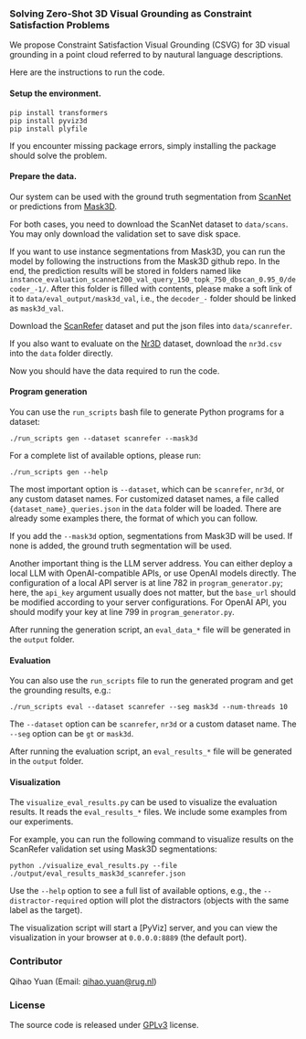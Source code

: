 ### Solving Zero-Shot 3D Visual Grounding as Constraint Satisfaction Problems

We propose Constraint Satisfaction Visual Grounding (CSVG) for 3D visual grounding in a point cloud referred to by nautural language descriptions.

Here are the instructions to run the code.

#### Setup the environment.

```
pip install transformers
pip install pyviz3d
pip install plyfile
```

If you encounter missing package errors, simply installing the package should solve the problem.

#### Prepare the data.

Our system can be used with the ground truth segmentation from [ScanNet](https://github.com/ScanNet/ScanNet) or predictions from [Mask3D](https://github.com/JonasSchult/Mask3D).

For both cases, you need to download the ScanNet dataset to ``data/scans``. You may only download the validation set to save disk space.

If you want to use instance segmentations from Mask3D, you can run the model by following the instructions from the Mask3D github repo. In the end, the prediction results will be stored in folders named like `instance_evaluation_scannet200_val_query_150_topk_750_dbscan_0.95_0/decoder_-1/`. After this folder is filled with contents, please make a soft link of it to `data/eval_output/mask3d_val`, i.e., the `decoder_-` folder should be linked as `mask3d_val`.

Download the [ScanRefer](https://github.com/daveredrum/ScanRefer) dataset and put the json files into `data/scanrefer`.

If you also want to evaluate on the [Nr3D](https://referit3d.github.io/) dataset, download the `nr3d.csv` into the `data` folder directly.

Now you should have the data required to run the code.

#### Program generation

You can use the `run_scripts` bash file to generate Python programs for a dataset:

`./run_scripts gen --dataset scanrefer --mask3d`

For a complete list of available options, please run:

`./run_scripts gen --help`

The most important option is `--dataset`, which can be `scanrefer`, `nr3d`, or any custom dataset names. For customized dataset names, a file called `{dataset_name}_queries.json` in the `data` folder will be loaded. There are already some examples there, the format of which you can follow.

If you add the `--mask3d` option, segmentations from Mask3D will be used. If none is added, the ground truth segmentation will be used.

Another important thing is the LLM server address. You can either deploy a local LLM with OpenAI-compatible APIs, or use OpenAI models directly. The configuration of a local API server is at line 782 in `program_generator.py`; here, the `api_key` argument usually does not matter, but the `base_url` should be modified according to your server configurations. For OpenAI API, you should modify your key at line 799 in `program_generator.py`.

After running the generation script, an `eval_data_*` file will be generated in the `output` folder.

#### Evaluation

You can also use the `run_scripts` file to run the generated program and get the grounding results, e.g.:

`./run_scripts eval --dataset scanrefer --seg mask3d --num-threads 10`

The `--dataset` option can be `scanrefer`, `nr3d` or a custom dataset name. The `--seg` option can be `gt` or `mask3d`.

After running the evaluation script, an `eval_results_*` file will be generated in the `output` folder.

#### Visualization

The `visualize_eval_results.py` can be used to visualize the evaluation results. It reads the `eval_results_*` files. We include some examples from our experiments.

For example, you can run the following command to visualize results on the ScanRefer validation set using Mask3D segmentations:

`python ./visualize_eval_results.py --file ./output/eval_results_mask3d_scanrefer.json`

Use the `--help` option to see a full list of available options, e.g., the `--distractor-required` option will plot the distractors (objects with the same label as the target).

The visualization script will start a [PyViz] server, and you can view the visualization in your browser at `0.0.0.0:8889` (the default port).

### Contributor

Qihao Yuan (Email: qihao.yuan@rug.nl)

### License
The source code is released under [GPLv3](https://www.gnu.org/licenses/) license.
